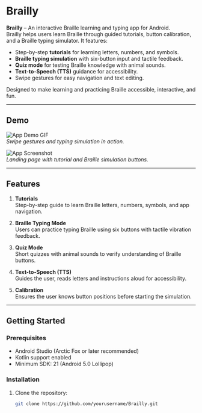 # Brailly

**Brailly** – An interactive Braille learning and typing app for Android.  
Brailly helps users learn Braille through guided tutorials, button calibration, and a Braille typing simulator. It features:

- Step-by-step **tutorials** for learning letters, numbers, and symbols.  
- **Braille typing simulation** with six-button input and tactile feedback.  
- **Quiz mode** for testing Braille knowledge with animal sounds.  
- **Text-to-Speech (TTS)** guidance for accessibility.  
- Swipe gestures for easy navigation and text editing.

Designed to make learning and practicing Braille accessible, interactive, and fun.

---

## Demo

![App Demo GIF](path/to/your/demo.gif)  
*Swipe gestures and typing simulation in action.*

![App Screenshot](https://drive.google.com/file/d/1qOUQ5OLtoRRWNyHdYOUcuYSOCRi2j7TZ/view?usp=drive_link)  
*Landing page with tutorial and Braille simulation buttons.*

---

## Features

1. **Tutorials**  
   Step-by-step guide to learn Braille letters, numbers, symbols, and app navigation.  

2. **Braille Typing Mode**  
   Users can practice typing Braille using six buttons with tactile vibration feedback.  

3. **Quiz Mode**  
   Short quizzes with animal sounds to verify understanding of Braille buttons.  

4. **Text-to-Speech (TTS)**  
   Guides the user, reads letters and instructions aloud for accessibility.

5. **Calibration**  
   Ensures the user knows button positions before starting the simulation.

---

## Getting Started

### Prerequisites

- Android Studio (Arctic Fox or later recommended)  
- Kotlin support enabled  
- Minimum SDK: 21 (Android 5.0 Lollipop)

### Installation

1. Clone the repository:
   ```bash
   git clone https://github.com/yourusername/Brailly.git
